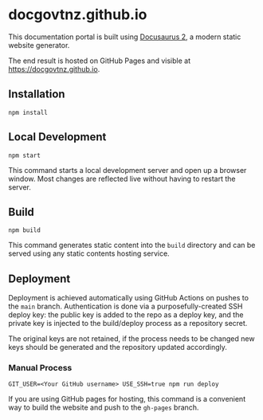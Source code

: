 # docgovtnz.github.io

This documentation portal is built using [Docusaurus 2](https://v2.docusaurus.io/), a modern static website generator.

The end result is hosted on GitHub Pages and visible at <https://docgovtnz.github.io>.

## Installation

```console
npm install
```

## Local Development

```console
npm start
```

This command starts a local development server and open up a browser window. Most changes are reflected live without having to restart the server.

## Build

```console
npm build
```

This command generates static content into the `build` directory and can be served using any static contents hosting service.

## Deployment

Deployment is achieved automatically using GitHub Actions on pushes to the `main` branch. Authentication is done via a purposefully-created SSH deploy key: the public key is added to the repo as a deploy key, and the private key is injected to the build/deploy process as a repository secret.

The original keys are not retained, if the process needs to be changed new keys should be generated and the repository updated accordingly.

### Manual Process

```console
GIT_USER=<Your GitHub username> USE_SSH=true npm run deploy
```

If you are using GitHub pages for hosting, this command is a convenient way to build the website and push to the `gh-pages` branch.
